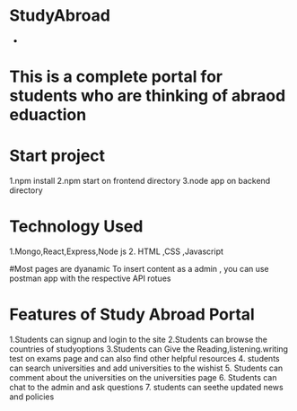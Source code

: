 # StudyAbroad
-
# This is a complete portal for students who are thinking of abraod eduaction 

# Start project
1.npm install 
2.npm start on frontend directory 
3.node app on  backend directory 


# Technology Used 
 1.Mongo,React,Express,Node js
 2. HTML ,CSS ,Javascript 

#Most pages are dyanamic 
To insert content as a admin , you can use postman app with the respective API rotues 

# Features of Study Abroad Portal 
1.Students can signup and login to the site
2.Students can browse the countries of studyoptions 
3.Students can Give the Reading,listening.writing test on exams page and can also find other helpful resources
4. students can search universities and add universities to the wishist
5. Students can comment about the universities on the universities page 
6. Students can chat to the admin and ask questions 
7. students can seethe updated news and policies 
